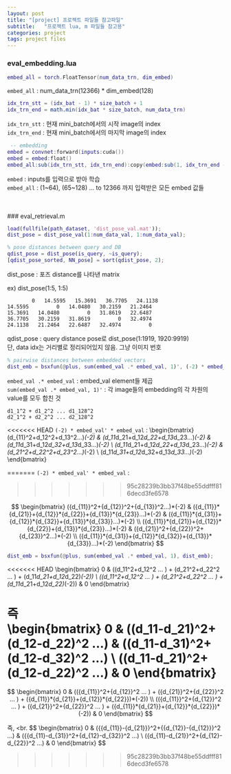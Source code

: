 ```yaml
---
layout: post
title: "[project] 프로젝트 파일들 참고파일"
subtitle:   "프로젝트 lua, m 파일들 참고용"
categories: project
tags: project files
---
```


### eval_embedding.lua

```lua
embed_all = torch.FloatTensor(num_data_trn, dim_embed)
 ```
`embed_all` : num_data_trn(12366) * dim_embed(128)

```lua
idx_trn_stt = (idx_bat - 1) * size_batch + 1
idx_trn_end = math.min(idx_bat * size_batch, num_data_trn)
```

`idx_trn_stt` : 현재 mini_batch에서의 시작 image의 index <br />
`idx_trn_end` : 현재 mini_batch에서의 마지막 image의 index


```lua
 -- embedding
embed = convnet:forward(inputs:cuda())
embed = embed:float()
embed_all:sub(idx_trn_stt, idx_trn_end):copy(embed:sub(1, idx_trn_end - idx_trn_stt + 1))
```
`embed` : inputs를 입력으로 받아 학습 <br />
`embed_all` : (1~64), (65~128) ... to 12366 까지 입력받은
모든 embed 값들

<br />
<br />
### eval_retrieval.m

```Matlab
load(fullfile(path_dataset, 'dist_pose_val.mat'));
dist_pose = dist_pose_val(1:num_data_val, 1:num_data_val);

% pose distances between query and DB
qdist_pose = dist_pose(is_query, ~is_query);
[qdist_pose_sorted, NN_pose] = sort(qdist_pose, 2);
```
dist_pose : 포즈 distance를 나타낸 matrix

ex) dist_pose(1:5, 1:5)
```
        0   14.5595   15.3691   36.7705   24.1138
14.5595         0   14.0480   30.2159   21.2464
15.3691   14.0480         0   31.8619   22.6487
36.7705   30.2159   31.8619         0   32.4974
24.1138   21.2464   22.6487   32.4974         0
```

qdist_pose : query distance pose로 dist_pose(1:1919, 1920:9919) <br />
단, data idx는 거리별로 정리되어있지 않음. 그냥 이미지 번호

```Matlab
% pairwise distances between embedded vectors
dist_emb = bsxfun(@plus, sum(embed_val .* embed_val, 1)', (-2) * embed_val' * embed_val);
```

`embed_val .* embed_val` : embed_val element들 제곱 <br />
`sum(embed_val .* embed_val, 1)'` : 각 image들의 embedding의 각 차원의 value를 모두 합친 것 <br />
```
d1_1^2 + d1_2^2 ... d1_128^2
d2_1^2 + d2_2^2 ... d2_128^2
```


<<<<<<< HEAD
`(-2) * embed_val' * embed_val` : 
\begin{bmatrix}
       (d_{11}^2+d_12^2+d_13^2...)*(-2) & (d_11*d_21+d_12*d_22+d_13*d_23...)*(-2) & (d_11*d_31+d_12*d_32+d_13*d_33...)*(-2) \\
       (d_11*d_21+d_12*d_22+d_13*d_23...)*(-2) & (d_21^2+d_22^2+d_23^2...)*(-2) \\
       (d_11*d_31+d_12*d_32+d_13*d_33...)*(-2)
\end{bmatrix}

=======
`(-2) * embed_val' * embed_val` :
>>>>>>> 95c28239b3bb37f48be55ddfff816decd3fe6578

$$
\begin{bmatrix}
       ({d_{11}}^2+{d_{12}}^2+{d_{13}}^2...)*(-2) & ({d_{11}}*{d_{21}}+{d_{12}}*{d_{22}}+{d_{13}}*{d_{23}}...)*(-2) & ({d_{11}}*{d_{31}}+{d_{12}}*{d_{32}}+{d_{13}}*{d_{33}}...)*(-2) \\
       ({d_{11}}*{d_{21}}+{d_{12}}*{d_{22}}+{d_{13}}*{d_{23}}...)*(-2) & ({d_{21}}^2+{d_{22}}^2+{d_{23}}^2...)*(-2) \\
       ({d_{11}}*{d_{31}}+{d_{12}}*{d_{32}}+{d_{13}}*{d_{33}}...)*(-2)
\end{bmatrix}
$$

``` Matlab
dist_emb = bsxfun(@plus, sum(embed_val .* embed_val, 1), dist_emb);
```

<<<<<<< HEAD
\begin{bmatrix}
0 & ((d_11^2+d_12^2 ... ) + (d_21^2+d_22^2 ... ) + (d_11*d_21+d_12*d_22)*(-2)) \\ 
((d_11^2+d_12^2 ... ) + (d_21^2+d_22^2 ... ) + (d_11*d_21+d_12*d_22)*(-2)) & 0
\end{bmatrix}

즉 <br />
\begin{bmatrix}
0 & ((d_11-d_21)^2+(d_12-d_22)^2 ...) & ((d_11-d_31)^2+(d_12-d_32)^2 ...) \\
((d_11-d_21)^2+(d_12-d_22)^2 ...) & 0
\end{bmatrix}
=======
$$
\begin{bmatrix}
0 & (({d_{11}}^2+{d_{12}}^2 ... ) + ({d_{21}}^2+{d_{22}}^2 ... ) + ({d_{11}}*{d_{21}}+{d_{12}}*{d_{22}})*(-2)) \\ 
(({d_{11}}^2+{d_{12}}^2 ... ) + ({d_{21}}^2+{d_{22}}^2 ... ) + ({d_{11}}*{d_{21}}+{d_{12}}*{d_{22}})*(-2)) & 0
\end{bmatrix}
$$

즉, <br.
$$
\begin{bmatrix}
0 & ({{d_{11}}-{d_{21}}}^2+{{d_{12}}-{d_{12}}}^2 ...) & ({{d_{11}-d_{31}}^2+{d_{12}-d_{32}}^2 ...) \\
({d_{11}-d_{21}}^2+{d_{12}-d_{22}}^2 ...) & 0
\end{bmatrix}
$$
>>>>>>> 95c28239b3bb37f48be55ddfff816decd3fe6578
